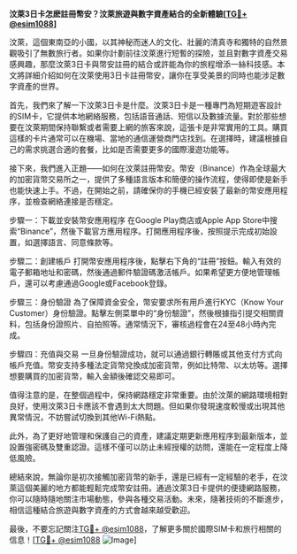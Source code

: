 **汶萊3日卡怎麽註冊幣安？汶萊旅遊與數字資產結合的全新體驗[[TG💪+ @esim1088](https://t.me/s/esim1088)]**

汶萊，這個東南亞的小國，以其神秘而迷人的文化、壯麗的清真寺和獨特的自然景觀吸引了無數旅行者。如果你計劃前往汶萊進行短暫的探險，並且對數字資產交易感興趣，那麼汶萊3日卡與幣安註冊的結合或許能為你的旅程增添一絲科技感。本文將詳細介紹如何在汶萊使用3日卡註冊幣安，讓你在享受美景的同時也能涉足數字資產的世界。

首先，我們來了解一下汶萊3日卡是什麼。汶萊3日卡是一種專門為短期遊客設計的SIM卡，它提供本地網絡服務，包括語音通話、短信以及數據流量。對於那些想要在汶萊期間保持聯繫或者需要上網的旅客來說，這張卡是非常實用的工具。購買這樣的卡片通常可以在機場、當地的通信運營商門店找到。在選擇時，建議根據自己的需求挑選合適的套餐，比如是否需要更多的國際漫遊功能等。

接下來，我們進入正題——如何在汶萊註冊幣安。幣安（Binance）作為全球最大的加密貨幣交易所之一，提供了多種語言版本和簡便的操作流程，使得即使是新手也能快速上手。不過，在開始之前，請確保你的手機已經安裝了最新的幣安應用程序，並檢查網絡連接是否穩定。

步驟一：下載並安裝幣安應用程序
在Google Play商店或Apple App Store中搜索“Binance”，然後下載官方應用程序。打開應用程序後，按照提示完成初始設置，如選擇語言、同意條款等。

步驟二：創建帳戶
打開幣安應用程序後，點擊右下角的“註冊”按鈕。輸入有效的電子郵箱地址和密碼，然後通過郵件驗證碼激活帳戶。如果希望更方便地管理帳戶，還可以考慮通過Google或Facebook登錄。

步驟三：身份驗證
為了保障資金安全，幣安要求所有用戶進行KYC（Know Your Customer）身份驗證。點擊左側菜單中的“身份驗證”，然後根據指引提交相關資料，包括身份證照片、自拍照等。通常情況下，審核過程會在24至48小時內完成。

步驟四：充值與交易
一旦身份驗證成功，就可以通過銀行轉賬或其他支付方式向帳戶充值。幣安支持多種法定貨幣兌換成加密貨幣，例如比特幣、以太坊等。選擇想要購買的加密貨幣，輸入金額後確認交易即可。

值得注意的是，在整個過程中，保持網路穩定非常重要。由於汶萊的網路環境相對良好，使用汶萊3日卡應該不會遇到太大問題。但如果你發現速度較慢或出現其他異常情況，不妨嘗試切換到其他Wi-Fi熱點。

此外，為了更好地管理和保護自己的資產，建議定期更新應用程序到最新版本，並設置強密碼及雙重認證。這樣不僅可以防止未經授權的訪問，還能在一定程度上降低風險。

總結來說，無論你是初次接觸加密貨幣的新手，還是已經有一定經驗的老手，在汶萊這個美麗的地方都能輕鬆完成幣安註冊。通過汶萊3日卡提供的便捷網路服務，你可以隨時隨地關注市場動態，參與各種交易活動。未來，隨著技術的不斷進步，相信這種結合旅遊與數字資產的方式會越來越受歡迎。

最後，不要忘記關注[TG💪+ @esim1088](https://t.me/s/esim1088)，了解更多關於國際SIM卡和旅行相關的信息！[[TG💪+ @esim1088](https://t.me/s/esim1088) ![Image](https://i.postimg.cc/4NQfJmqS/Snipaste-2025-05-13-00-14-12.png)]
